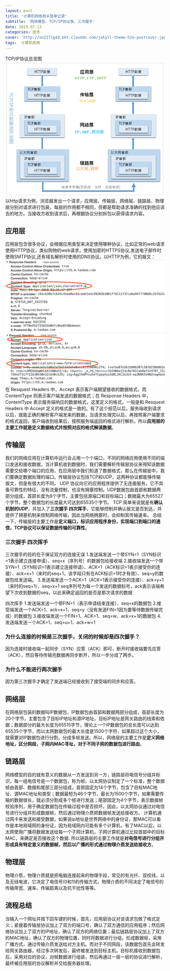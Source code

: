 ```yaml
---
layout: post
title: '计算机网络相关简单记录'
subtitle: '网络模型、TCP/IP协议族，三次握手'
date: 2019-07-13
categories: 技术
cover: 'http://on2171g4d.bkt.clouddn.com/jekyll-theme-h2o-postcover.jpg'
tags:  计算机网络
---
```

TCP/IP协议总览图
![总览](https://github.com/durianno1/durianno1.github.io/blob/master/assets/img/tcp1.png?raw=true)
以http请求为例，浏览器发出一个请求，应用层、传输层、网络层、链路层、物理层分别对请求进行包装，每层的作用都不相同，但都是帮助请求准确的找到他应该去的地方。当接收方收到请求后，再根据协议分别拆包以获得请求内容。

## 应用层
应用层包含很多协议，会根据应用类型来决定使用哪种协议，比如正常的web请求使用HTTP协议，类似购物的web请求，使用加密的HTTPS协议,发送电子邮件时使用SMTP协议,还有域名解析时使用的DNS协议。以HTTP为例，它的报文：
![http报文](https://github.com/durianno1/durianno1.github.io/blob/master/assets/img/tcp2.jpg?raw=true)
在 Resquest Headers 中，Accept 表示客户端期望接收的数据格式，而 ContentType 则表示客户端发送的数据格式；在 Response Headers 中，ContentType 表示服务端响应的数据格式，这里定义的格式，一般是和  Resquest Headers 中 Accept 定义的格式是一致的。有了这个规范以后，服务端收到请求以后，就能正确的解析客户端发来的数据，当请求处理完以后，再按照客户端要求的格式返回，客户端收到结果后，按照服务端返回的格式进行解析。所以**应用层的主要工作就是定义数据格式并按照对应的格式解读数据**。

## 传输层
我们的网络应用在计算机中运行会占用一个个端口，不同的网络应用使用不同的端口发送和接收数据，当计算机收到数据时，我们需要解析传输层协议来得知该数据需要交给哪个端口的应用，在应用层中我们知道了数据格式，那么在传输层中，我们要确定数据处理的端口。传输层协议包括TCP和UDP，这两种协议都能够传输报文，但是有很大的不同。
UDP 协议向它的应用程序提供了无连接服务。它不具备可靠性的特征，没有流量控制，也没有拥塞控制。UDP数据包由首部和数据两部分组成，首部长度为8个字节，主要包括源端口和目标端口；数据最大为65527个字节，整个数据包的长度最大可达到65535个字节。
TCP 简单来说就是有**确认机制的UDP**，并加入了**三次握手 四次挥手**，它能够控制并确认报文是否到达，并提供了拥塞机制来控制网络传输，因此当网络拥塞时，会抑制其传输速率。
总结一下，传输层的主要工作是**定义端口，标识应用程序身份，实现端口到端口的通信，TCP协议可以保证数据传输的可靠性**。

### 三次握手 四次挥手
三次握手的目的在于保证双方的连接无误
1.发送端发送一个带SYN=1（SYN标识=1表示建立连接申请）、seq=x（序列号）的数据包给接收端
2.接收端发送一个带SYN=1（SYN标识=1表示建立连接申请）、ACK=1（ACK标识=1表示接受你的连接）、ack=x+1（来时的seq+1，该字段只有在ACK标识=1时才有效）、seq=y的数据包给发送端。
3.发送端发送一个ACK=1（ACK=1表示接受你的连接）、ack=y+1（来时的seq+1）、seq=x+1
seq序列号为每一个发送的数据标号，ack表示该端希望下次收到数据的seq，以此来确定返回的是否是那次请求的数据

四次挥手
1.发送端发送一个带FIN=1（表示申请结束连接）、seq=x的数据包
2.接受端发送一个ACK=1、ack=x+1、seq=y（没有发送FIN=1因为要等待数据传输完成）的数据包
3.接收端发送一个FIN=1、ACK=1、seq=w、ack=x+1的数据包
4.发送端发送一个ACK=1、seq=u+1、ack=w+1

### 为什么连接的时候是三次握手，关闭的时候却是四次握手？
因为连接时接收端一起同步（SYN）应答（ACK）即可，断开时接收端要先应答（ACK），然后等待传输完数据再同步断开，所以一步分成了两步。

### 为什么不能进行两次握手
因为第三次握手才确定了发送端已经接收到了接受端的同步和应答。


## 网络层
在网络层包装的数据叫IP数据包，IP数据包由首部和数据两部分组成，首部长度为20个字节，主要包含了目标IP地址和源IP地址，目标IP地址是网关路由的线索和依据；数据部分的最大长度为65515字节，理论上一个IP数据包的总长度可以达到65535个字节，而以太网数据包的最大长度是1500个字符，如果超过这个大小，就需要对IP数据包进行分割，分成多帧发送。所以，网络层的主要工作是**定义网络地址，区分网段，子网内MAC寻址，对于不同子网的数据包进行路由**。

## 链路层
网络模型的目的就有意义的数据从一方发送到另一方，链路层将电信号分组并标识，每一组电信号是一个数据包，称为帧，以太网协议制定了一个标准，整个数据帧由首部、数据和尾部三部分组成，首部固定为14个字节，包含了目标MAC地址、源MAC地址和类型；数据最短为46个字节，最长为1500个字节，如果需要传输的数据很长，就必须分割成多个帧进行发送；尾部固定为4个字节，表示数据帧校验序列，用于确定数据包在传输过程中是否损坏。因此，以太网协议通过对电信号进行分组并形成数据帧，然后通过物理介质把数据帧发送给接收方。
计算机通过网卡来发送和接受数据，如果说ip地址是世界网络中的身份证，那MAC可以看作是本地局域网的身份证，因为局域网内可能有多个计算机，有了MAC以后，以太网使用广播将数据发送给每一个子网计算机，子网计算机通过比较首部中的目标MAC，来确定是否接收这个数据.
所以链路层的主要工作就是**对电信号进行分组并形成具有特定意义的数据帧，然后以广播的形式通过物理介质发送给接收方**。

## 物理层
物理介质，物理介质就是把电脑连接起来的物理手段，常见的有光纤、双绞线，以及无线电波，它决定了电信号(0和1)的传输方式，物理介质的不同决定了电信号的传输带宽、速率、传输距离以及抗干扰性等等。

## 流程总结
当输入一个网址并按下回车键的时候，首先，应用层协议对该请求包做了格式定义；紧接着传输层协议加上了双方的端口号，确认了双方通信的应用程序；然后网络协议加上了双方的IP地址，确认了双方的网络位置；最后链路层协议加上了双方的MAC地址，确认了双方的物理位置，同时将数据进行分组，形成数据帧，采用广播方式，通过传输介质发送给对方主机。而对于不同网段，该数据包首先会转发给网关路由器，经过多次转发后，最终被发送到目标主机。目标机接收到数据包后，采用对应的协议，对帧数据进行组装，然后再通过一层一层的协议进行解析，最终被应用层的协议解析并交给服务器处理。




